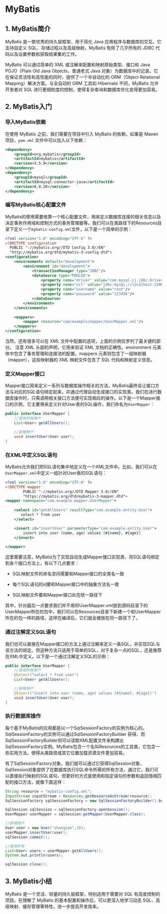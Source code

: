 # MyBatis

## 1. MyBatis简介

MyBatis 是一款优秀的持久层框架，用于简化 Java 应用程序与数据库的交互。它支持自定义 SQL、存储过程以及高级映射。MyBatis 免除了几乎所有的 JDBC 代码以及设置参数和获取结果集的工作。

MyBatis 可以通过简单的 XML 或注解来配置和映射原始类型、接口和 Java POJO（Plain Old Java Objects，普通老式 Java 对象）为数据库中的记录。它在保证灵活性和高性能的同时，提供了一个半自动化的 ORM（Object Relational Mapping）解决方案。与全自动的 ORM 工具如 Hibernate 不同，MyBatis 允许开发者对 SQL 进行更细粒度的控制，使得复杂查询和数据库优化变得更加容易。

## 2. MyBatis入门

### 导入MyBatis依赖

在使用 MyBatis 之前，我们需要在项目中引入 MyBatis 的依赖。如果是 Maven 项目，`pom.xml` 文件中可以加入以下依赖：

```xml
<dependency>
    <groupId>org.mybatis</groupId>
    <artifactId>mybatis</artifactId>
    <version>3.5.9</version>
</dependency>
<dependency>
    <groupId>mysql</groupId>
    <artifactId>mysql-connector-java</artifactId>
    <version>8.0.28</version>
</dependency>
```

### 编写MyBatis核心配置文件

MyBatis的使用需要依靠一个核心配置文件，用来定义数据库连接的相关信息以及决定事务作用域和控制方式的事务管理器等。我们可以在类路径下的Resources目录下定义一个`mybatis-config.xml`文件，以下是一个简单的示例：

```xml
<?xml version="1.0" encoding="UTF-8" ?>
<!DOCTYPE configuration
  PUBLIC "-//mybatis.org//DTD Config 3.0//EN"
  "http://mybatis.org/dtd/mybatis-3-config.dtd">
<configuration>
    <environments default="development">
        <environment id="development">
            <transactionManager type="JDBC"/>
            <dataSource type="POOLED">
                <property name="driver" value="com.mysql.cj.jdbc.Driver"/>
                <property name="url" value="jdbc:mysql://localhost:3306/mybatis_demo"/>
                <property name="username" value="root"/>
                <property name="password" value="123456"/>
            </dataSource>
        </environment>
    </environments>
    
    <mappers>
        <mapper resource="com/example/mapper/UserMapper.xml"/>
    </mappers>
</configuration>
```

当然，还有很多可以在 XML 文件中配置的选项，上面的示例仅罗列了最关键的部分。 注意 XML 头部的声明，它用来验证 XML 文档的正确性。environment 元素体中包含了事务管理和连接池的配置。mappers 元素则包含了一组映射器（mapper），这些映射器的 XML 映射文件包含了 SQL 代码和映射定义信息。

### 定义Mapper接口

Mapper接口用来定义一系列与数据库操作相关的方法，MyBatis最终会让接口方法与对应的SQL语句绑定起来，并通过代理自动生成接口的实现类，我们在进行数据库操作时，只需调用相关接口方法便可实现相应的操作。以下是一个Mapper接口的示例，它主要用来定义针对User表的SQL操作，我们命名为`UserMapper`：

```java
public interface UserMapper {
    //查询所有用户
    List<User> getAllUsers();

    //新增用户
    void insertUser(User user);
}
```

### 在XML中定义SQL语句

MyBatis允许我们把SQL语句集中地定义在一个XML文件中。比如，我们可以在`UserMapper.xml`中定义一组针对User表的SQL语句：

```xml
<?xml version="1.0" encoding="UTF-8" ?>
<!DOCTYPE mapper
        PUBLIC "-//mybatis.org//DTD Mapper 3.0//EN"
        "https://mybatis.org/dtd/mybatis-3-mapper.dtd">
<mapper namespace="com.example.mapper.UserMapper">
    
    <select id="getAllUsers" resultType="com.example.entity.User">
       select * from user
    </select>

    <insert id="insertUser" parameterType="com.example.entity.User">
        insert into user (name, age) values (#{name}, #{age})
    </insert>
    
</mapper>
```

这里需要注意，MyBatis为了实现自动生成Mapper接口实现类，将SQL语句绑定到各个接口方法上，有以下几点要求：

* SQL映射文件的命名空间需要和Mapper接口的全类名一致
* 每个SQL语句的id要和Mapper接口中的抽象方法名一致

* SQL映射文件要和Mapper接口处在统一路径下

其中，针对最后一点要求我们并不用将UserMapper.xml放到源码目录下的UserMapper所在的包中，我们可以在Resources目录下新建一个和UserMapper所在的包一样的路径，这样在编译后，它们就会被放在同一路径下了。

### 通过注解定义SQL语句

我们也可以直接在Mapper接口的方法上通过注解来定义一条SQL，并实现SQL与该方法的绑定。但这种方法只适用于简单的SQL，对于复杂一点的SQL，还是推荐在XML中定义。以下是一个通过注解定义SQL的示例：

```java
public interface UserMapper {
    //查询所有用户
    @Select("select * from user")
    List<User> getAllUsers();

    //新增用户
    @Insert("insert into user (name, age) values (#{name}, #{age})")
    void insertUser(User user);
}
```

### 执行数据库操作

每个基于MyBatis的应用都是以一个SqlSessionFactory的实例为核心的。SqlSessionFactory的实例可以通过SqlSessionFactoryBuilder 获得，而SqlSessionFactoryBuilder则可以读取XML配置文件来构建出SqlSessionFactory实例。MyBatis包含一个名叫Resources的工具类，它包含一些实用方法，使得从类路径或其它位置加载资源文件更加容易。

有了SqlSessionFactory对象，我们就可以通过它获得SqlSession对象，SqlSession对象提供了在数据库执行SQL命令所需的所有方法，通过它，我们可以直接执行映射的SQL语句，但更好的方式是使用和指定语句的参数和返回值相匹配的接口方法，就像下面这样：

```java
String resource = "mybatis-config.xml";
InputStream inputStream = Resources.getResourceAsStream(resource);
SqlSessionFactory sqlSessionFactory = new SqlSessionFactoryBuilder().build(inputStream);

SqlSession sqlSession = sqlSessionFactory.openSession();
UserMapper userMapper = sqlSession.getMapper(UserMapper.class);

//新增用户
User user = new User("zhangsan",18);
userMapper.insertUser(user);
sqlSession.commit();

//查询所有
List<User> users = userMapper.getAllUsers();
System.out.println(users);

sqlSession.close();
```

## 3. MyBatis小结

MyBatis 是一个灵活、轻量的持久层框架，特别适用于需要对 SQL 有高度控制的项目。在理解了 MyBatis 的基本配置和操作后，可以更深入地学习动态 SQL、高级映射、缓存管理等特性，进一步提高开发效率。